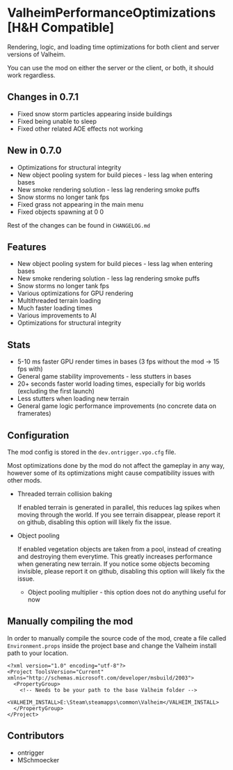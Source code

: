 # ValheimPerformanceOptimizations [H&H Compatible]

Rendering, logic, and loading time optimizations for both client and server versions of Valheim.

You can use the mod on either the server or the client, or both, it should work regardless.

## Changes in 0.7.1

* Fixed snow storm particles appearing inside buildings
* Fixed being unable to sleep
* Fixed other related AOE effects not working

## New in 0.7.0

* Optimizations for structural integrity
* New object pooling system for build pieces - less lag when entering bases
* New smoke rendering solution - less lag rendering smoke puffs
* Snow storms no longer tank fps
* Fixed grass not appearing in the main menu
* Fixed objects spawning at 0 0

Rest of the changes can be found in `CHANGELOG.md`

## Features

* New object pooling system for build pieces - less lag when entering bases
* New smoke rendering solution - less lag rendering smoke puffs
* Snow storms no longer tank fps
* Various optimizations for GPU rendering
* Multithreaded terrain loading
* Much faster loading times
* Various improvements to AI
* Optimizations for structural integrity

## Stats

* 5-10 ms faster GPU render times in bases (3 fps without the mod -> 15 fps with)
* General game stability improvements - less stutters in bases
* 20+ seconds faster world loading times, especially for big worlds (excluding the first launch)
* Less stutters when loading new terrain  
* General game logic performance improvements (no concrete data on framerates)

## Configuration

The mod config is stored in the `dev.ontrigger.vpo.cfg` file.

Most optimizations done by the mod do not affect the gameplay in any way, 
however some of its optimizations might cause compatibility issues with other mods.

* Threaded terrain collision baking

  If enabled terrain is generated in parallel, this reduces lag spikes when moving through the world. If you see terrain disappear, please report it on github, disabling this option will likely fix the issue.

* Object pooling

  If enabled vegetation objects are taken from a pool, instead of creating and destroying them everytime. This greatly increases performance when generating new terrain. If you notice some objects becoming invisible, please report it on github, disabling this option will likely fix the issue.

  * Object pooling multiplier - this option does not do anything useful for now

## Manually compiling the mod

In order to manually compile the source code of the mod, 
create a file called `Environment.props` inside the project base and change the Valheim install path to your location.

```
<?xml version="1.0" encoding="utf-8"?>
<Project ToolsVersion="Current" xmlns="http://schemas.microsoft.com/developer/msbuild/2003">
  <PropertyGroup>
    <!-- Needs to be your path to the base Valheim folder -->
    <VALHEIM_INSTALL>E:\Steam\steamapps\common\Valheim</VALHEIM_INSTALL>
  </PropertyGroup>
</Project>
```

## Contributors

* ontrigger
* MSchmoecker
